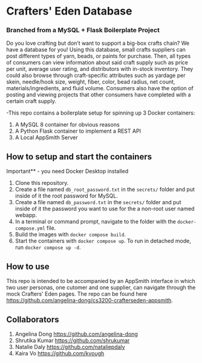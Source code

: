 # Crafters' Eden Database
### Branched from a MySQL + Flask Boilerplate Project

Do you love crafting but don’t want to support a big-box crafts chain? We have a database for you! Using this database, small crafts suppliers can post different types of yarn, beads, or paints for purchase. Then, all types of consumers can view information about said craft supply such as price per unit, average user rating, and distributors with in-stock inventory. They could also browse through craft-specific attributes such as yardage per skein, needle/hook size, weight, fiber, color, bead radius, net count, materials/ingredients, and fluid volume. Consumers also have the option of posting and viewing projects that other consumers have completed with a certain craft supply.


-This repo contains a boilerplate setup for spinning up 3 Docker containers: 
1. A MySQL 8 container for obvious reasons
2. A Python Flask container to implement a REST API
3. A Local AppSmith Server

## How to setup and start the containers
Important** - you need Docker Desktop installed

1. Clone this repository.  
2. Create a file named `db_root_password.txt` in the `secrets/` folder and put inside of it the root password for MySQL. 
3. Create a file named `db_password.txt` in the `secrets/` folder and put inside of it the password you want to use for the a non-root user named webapp. 
4. In a terminal or command prompt, navigate to the folder with the `docker-compose.yml` file.  
5. Build the images with `docker compose build`.
6. Start the containers with `docker compose up`.  To run in detached mode, run `docker compose up -d`.

## How to use
This repo is intended to be accompanied by an AppSmith interface in which two user personas, one cutomer and one supplier, can navigate through the mock Crafters' Eden pages. The repo can be found here https://github.com/angelina-dong/cs3200-crafterseden-appsmith.

## Collaborators
1. Angelina Dong https://github.com/angelina-dong
2. Shrutika Kumar https://github.com/shrukumar
3. Natalie Daly https://github.com/nataliepdaly
4. Kaira Vo https://github.com/kvough

